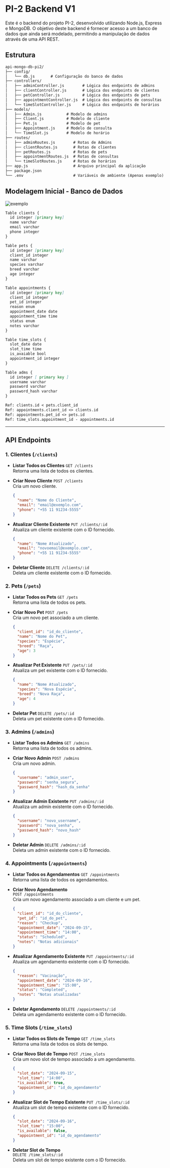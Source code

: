 # PI-2 Backend V1

Este é o backend do projeto PI-2, desenvolvido utilizando Node.js, Express e MongoDB. O objetivo deste backend é fornecer acesso a um banco de dados que ainda será modelado, permitindo a manipulação de dados através de uma API REST.

## Estrutura
```markdown
api-mongo-db-pi2/
├── config/
│   └── db.js       # Configuração do banco de dados
├── controllers/
│   ├── adminController.js        # Lógica dos endpoints de admins
│   ├── clientController.js       # Lógica dos endpoints de clientes
│   ├── petController.js          # Lógica dos endpoints de pets
│   ├── appointmentController.js  # Lógica dos endpoints de consultas
│   └── timeSlotController.js     # Lógica dos endpoints de horários
├── models/
│   ├── Admin.js           # Modelo de admins
│   ├── Client.js          # Modelo de cliente
│   ├── Pet.js             # Modelo de pet
│   ├── Appointment.js     # Modelo de consulta
│   └── TimeSlot.js        # Modelo de horário
├── routes/
│   ├── adminRoutes.js        # Rotas de Admins
│   ├── clientRoutes.js       # Rotas de clientes
│   ├── petRoutes.js          # Rotas de pets
│   ├── appointmentRoutes.js  # Rotas de consultas
│   └── timeSlotRoutes.js     # Rotas de horários
├── app.js                    # Arquivo principal da aplicação
├── package.json
└── .env                      # Variáveis de ambiente (Apenas exemplo)
```

## Modelagem Inicial - Banco de Dados
![exemplo](/imgs/model-1.PNG)
```markdown
Table clients {
  id integer [primary key]
  name varchar
  email varchar
  phone integer
}

Table pets {
  id integer [primary key]
  client_id integer
  name varchar
  species varchar
  breed varchar
  age integer
}

Table appointments {
  id integer [primary key]
  client_id integer
  pet_id integer
  reason enum
  appointment_date date
  appointment_time time
  status enum
  notes varchar
}

Table time_slots {
  slot_date date
  slot_time time
  is_avaiable bool
  appointment_id integer
}

Table adms {
  id integer [ primary key ]
  username varchar
  password varchar
  password_hash varchar
}

Ref: clients.id < pets.client_id
Ref: appointments.client_id <> clients.id
Ref: appointments.pet_id <> pets.id
Ref: time_slots.appointment_id - appointments.id
```

---

## API Endpoints

### 1. **Clientes (`/clients`)**

- **Listar Todos os Clientes** `GET /clients`  
  Retorna uma lista de todos os clientes.

- **Criar Novo Cliente** `POST /clients`  
  Cria um novo cliente.  
  ```json
  {
    "name": "Nome do Cliente",
    "email": "email@exemplo.com",
    "phone": "+55 11 91234-5555"
  }
  ```

- **Atualizar Cliente Existente** `PUT /clients/:id`  
  Atualiza um cliente existente com o ID fornecido.  
  ```json
  {
    "name": "Nome Atualizado",
    "email": "novoemail@exemplo.com",
    "phone": "+55 11 91234-5555"
  }
  ```

- **Deletar Cliente** `DELETE /clients/:id`  
  Deleta um cliente existente com o ID fornecido.

### 2. **Pets (`/pets`)**

- **Listar Todos os Pets** `GET /pets`  
  Retorna uma lista de todos os pets.

- **Criar Novo Pet**  `POST /pets`  
  Cria um novo pet associado a um cliente.  
  ```json
  {
    "client_id": "id_do_cliente",
    "name": "Nome do Pet",
    "species": "Espécie",
    "breed": "Raça",
    "age": 3
  }
  ```

- **Atualizar Pet Existente**  `PUT /pets/:id`  
  Atualiza um pet existente com o ID fornecido.  
  ```json
  {
    "name": "Nome Atualizado",
    "species": "Nova Espécie",
    "breed": "Nova Raça",
    "age": 4
  }
  ```

- **Deletar Pet**  `DELETE /pets/:id`  
  Deleta um pet existente com o ID fornecido.

### 3. **Admins (`/admins`)**

- **Listar Todos os Admins**  `GET /admins`  
  Retorna uma lista de todos os admins.

- **Criar Novo Admin**  `POST /admins`  
  Cria um novo admin.  
  ```json
  {
    "username": "admin_user",
    "password": "senha_segura",
    "password_hash": "hash_da_senha"
  }
  ```

- **Atualizar Admin Existente**  `PUT /admins/:id`  
  Atualiza um admin existente com o ID fornecido.  
  ```json
  {
    "username": "novo_username",
    "password": "nova_senha",
    "password_hash": "novo_hash"
  }
  ```

- **Deletar Admin**  `DELETE /admins/:id`  
  Deleta um admin existente com o ID fornecido.

### 4. **Appointments (`/appointments`)**

- **Listar Todos os Agendamentos**  `GET /appointments`  
  Retorna uma lista de todos os agendamentos.

- **Criar Novo Agendamento**  
  `POST /appointments`  
  Cria um novo agendamento associado a um cliente e um pet.  
  ```json
  {
    "client_id": "id_do_cliente",
    "pet_id": "id_do_pet",
    "reason": "Checkup",
    "appointment_date": "2024-09-15",
    "appointment_time": "14:00",
    "status": "Scheduled",
    "notes": "Notas adicionais"
  }
  ```

- **Atualizar Agendamento Existente**  `PUT /appointments/:id`  
  Atualiza um agendamento existente com o ID fornecido.  
  ```json
  {
    "reason": "Vacinação",
    "appointment_date": "2024-09-16",
    "appointment_time": "15:00",
    "status": "Completed",
    "notes": "Notas atualizadas"
  }
  ```

- **Deletar Agendamento**  `DELETE /appointments/:id`  
  Deleta um agendamento existente com o ID fornecido.

### 5. **Time Slots (`/time_slots`)**

- **Listar Todos os Slots de Tempo**  `GET /time_slots`  
  Retorna uma lista de todos os slots de tempo.

- **Criar Novo Slot de Tempo**  `POST /time_slots`  
  Cria um novo slot de tempo associado a um agendamento.  
  ```json
  {
    "slot_date": "2024-09-15",
    "slot_time": "14:00",
    "is_available": true,
    "appointment_id": "id_do_agendamento"
  }
  ```

- **Atualizar Slot de Tempo Existente**  `PUT /time_slots/:id`  
  Atualiza um slot de tempo existente com o ID fornecido.  
  ```json
  {
    "slot_date": "2024-09-16",
    "slot_time": "15:00",
    "is_available": false,
    "appointment_id": "id_do_agendamento"
  }
  ```

- **Deletar Slot de Tempo**  
  `DELETE /time_slots/:id`  
  Deleta um slot de tempo existente com o ID fornecido.

